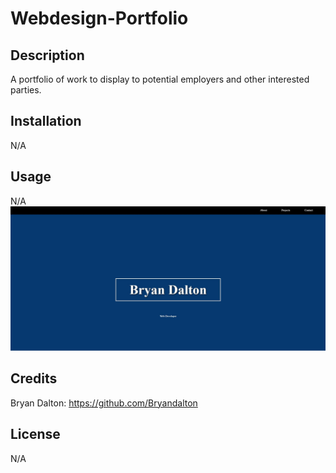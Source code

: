 # Webdesign-Portfolio

## Description

A portfolio of work to display to potential employers and other interested parties.

## Installation

N/A

## Usage
N/A
![portfolio screenshot](./assets/images/Portfolio-screenshot.JPG)

## Credits

Bryan Dalton: https://github.com/Bryandalton

## License

N/A
